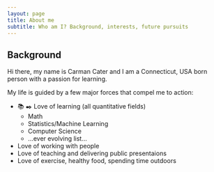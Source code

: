 ```yaml
---
layout: page
title: About me
subtitle: Who am I? Background, interests, future pursuits
---
```


## Background 
Hi there, my name is Carman Cater and I am a Connecticut, USA born person with a passion for learning. 

My life is guided by a few major forces that compel me to action:
- :books: :black_nib: Love of learning (all quantitative fields)
  - Math 
  - Statistics/Machine Learning
  - Computer Science
  - ...ever evolving list...
- Love of working with people 
- Love of teaching and delivering public presentaions
- Love of exercise, healthy food, spending time outdoors





<!-- After narrowly sliding into community college (MxCC) after a tumultuos high school experience I began studying Business Management. It was at my transfer institution (CCSU) that I began tutoring statistics and mathematics.  -->



<!-- From this time I made the connection between my love of working in groups, giving public presentations, learning and teaching that I began a lifelong quest for  -->

